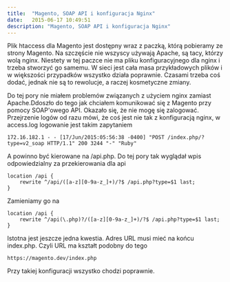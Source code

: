 ```yaml
---
title:  "Magento, SOAP API i konfiguracja Nginx"
date:   2015-06-17 10:49:51
description: "Magento, SOAP API i konfiguracja Nginx"
---
```


Plik htaccess dla Magento jest dostępny wraz z paczką, którą pobieramy ze strony Magento. Na szczęście nie wszyscy używają Apache, są tacy, którzy wolą nginx. Niestety w tej paczce nie ma pliku konfiguracyjnego dla nginx i trzeba stworzyć go samemu. W sieci jest cała masa przykładowych plików i w większości przypadków wszystko działa poprawnie. Czasami trzeba coś dodać, jednak nie są to rewolucje, a raczej kosmetyczne zmiany.

Do tej pory nie miałem problemów związanych z użyciem nginx zamiast Apache.Ddoszło do tego jak chciałem komunikować się z Magento przy pomocy SOAP'owego API. Okazało się, że nie mogę się zalogować. Przejrzenie logów od razu mówi, że coś jest nie tak z konfiguracją nginx, w access.log logowanie jest takim zapytaniem

```
172.16.182.1 - - [17/Jun/2015:05:56:38 -0400] "POST /index.php/?type=v2_soap HTTP/1.1" 200 3244 "-" "Ruby"
```

A powinno być kierowane na /api.php. Do tej pory tak wyglądał wpis odpowiedzialny za przekierowania dla api

```
location /api {
	rewrite ^/api/([a-z][0-9a-z_]+)/?$ /api.php?type=$1 last;
}
```

Zamieniamy go na

```
location /api {
	rewrite ^/api(\.php)?/([a-z][0-9a-z_]+)/?$ /api.php?type=$1 last;
}
```
Istotna jest jeszcze jedna kwestia. Adres URL musi mieć na końcu index.php. Czyli URL ma kształt podobny do tego
```
https://magento.dev/index.php
```

Przy takiej konfiguracji wszystko chodzi poprawnie.